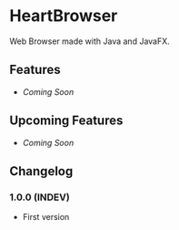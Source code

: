 # HeartBrowser

Web Browser made with Java and JavaFX.

## Features

- *Coming Soon*

## Upcoming Features

- *Coming Soon*

## Changelog

### 1.0.0 (INDEV)

- First version